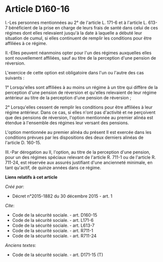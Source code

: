# Article D160-16

I.-Les personnes mentionnées au 2° de l'article L. 171-6 et à l'article L. 613-7 bénéficient de la prise en charge de leurs
frais de santé dans celui de ces régimes dont elles relevaient jusqu'à la date à laquelle a débuté leur situation de cumul,
si elles continuent de remplir les conditions pour être affiliées à ce régime. 

II.-Elles peuvent néanmoins opter pour l'un des régimes auxquelles elles sont nouvellement affiliées, sauf au titre de la
perception d'une pension de réversion. 

L'exercice de cette option est obligatoire dans l'un ou l'autre des cas suivants : 

1° Lorsqu'elles sont affiliées à au moins un régime à un titre qui diffère de la perception d'une pension de réversion et
qu'elles relevaient de leur régime antérieur au titre de la perception d'une pension de réversion ; 

2° Lorsqu'elles cessent de remplir les conditions pour être affiliées à leur régime antérieur. Dans ce cas, si elles n'ont
pas d'activité et ne perçoivent que des pensions de réversion, l'option mentionnée au premier alinéa est étendue à l'ensemble
des régimes leur versant des pensions. 

L'option mentionnée au premier alinéa du présent II est exercée dans les conditions prévues par les dispositions des deux
derniers alinéas de l'article D. 160-15. 

III.-Par dérogation au II, l'option, au titre de la perception d'une pension, pour un des régimes spéciaux relevant de
l'article R. 711-1 ou de l'article R. 711-24, est réservée aux assurés justifiant d'une ancienneté minimale, en tant
qu'actif, de quinze années dans ce régime.

**Liens relatifs à cet article**

_Créé par_:

  - Décret n°2015-1882 du 30 décembre 2015 - art. 1

_Cite_:

  - Code de la sécurité sociale. - art. D160-15
  - Code de la sécurité sociale. - art. L171-6
  - Code de la sécurité sociale. - art. L613-7
  - Code de la sécurité sociale. - art. R711-1
  - Code de la sécurité sociale. - art. R711-24

_Anciens textes_:

  - Code de la sécurité sociale. - art. D171-15 (T)
